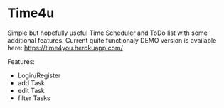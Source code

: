 # Time4u
Simple but hopefully useful Time Scheduler and ToDo list with some additional features. 
Current quite functionaly DEMO version is available here: https://time4you.herokuapp.com/

Features:
- Login/Register
- add Task
- edit Task
- filter Tasks
